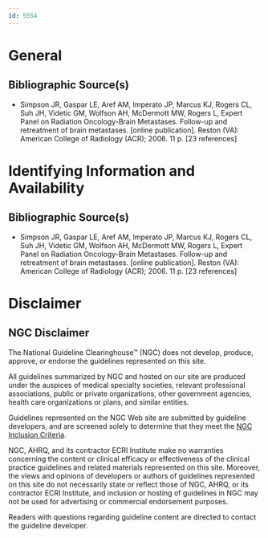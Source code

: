 ```yaml
---
id: 5554
---
```


# General

## Bibliographic Source(s)

- Simpson JR, Gaspar LE, Aref AM, Imperato JP, Marcus KJ, Rogers CL, Suh JH, Videtic GM, Wolfson AH, McDermott MW, Rogers L, Expert Panel on Radiation Oncology-Brain Metastases. Follow-up and retreatment of brain metastases. [online publication]. Reston (VA): American College of Radiology (ACR); 2006. 11 p. [23 references]

# Identifying Information and Availability

## Bibliographic Source(s)

- Simpson JR, Gaspar LE, Aref AM, Imperato JP, Marcus KJ, Rogers CL, Suh JH, Videtic GM, Wolfson AH, McDermott MW, Rogers L, Expert Panel on Radiation Oncology-Brain Metastases. Follow-up and retreatment of brain metastases. [online publication]. Reston (VA): American College of Radiology (ACR); 2006. 11 p. [23 references]

# Disclaimer

## NGC Disclaimer

The National Guideline Clearinghouse™ (NGC) does not develop, produce, approve, or endorse the guidelines represented on this site.

All guidelines summarized by NGC and hosted on our site are produced under the auspices of medical specialty societies, relevant professional associations, public or private organizations, other government agencies, health care organizations or plans, and similar entities.

Guidelines represented on the NGC Web site are submitted by guideline developers, and are screened solely to determine that they meet the [NGC Inclusion Criteria](/help-and-about/summaries/inclusion-criteria).

NGC, AHRQ, and its contractor ECRI Institute make no warranties concerning the content or clinical efficacy or effectiveness of the clinical practice guidelines and related materials represented on this site. Moreover, the views and opinions of developers or authors of guidelines represented on this site do not necessarily state or reflect those of NGC, AHRQ, or its contractor ECRI Institute, and inclusion or hosting of guidelines in NGC may not be used for advertising or commercial endorsement purposes.

Readers with questions regarding guideline content are directed to contact the guideline developer.

